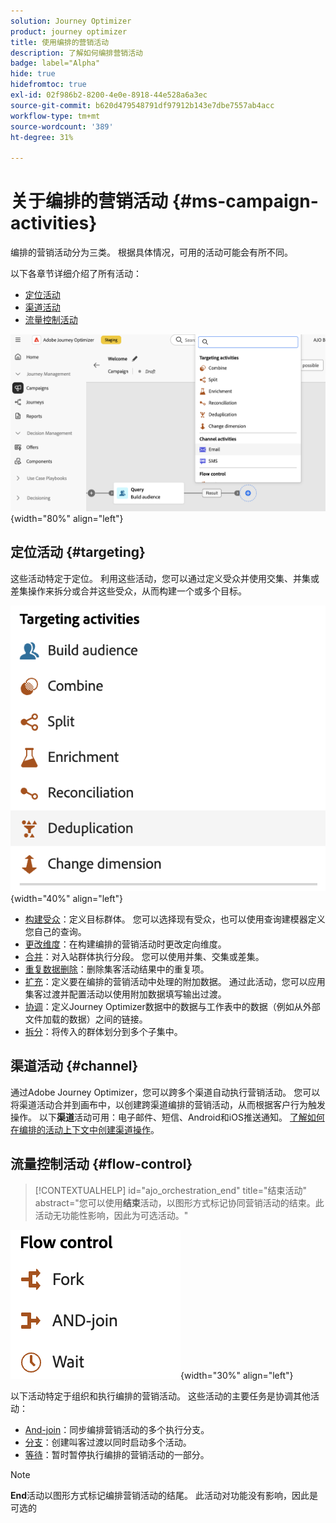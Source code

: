 ```yaml
---
solution: Journey Optimizer
product: journey optimizer
title: 使用编排的营销活动
description: 了解如何编排营销活动
badge: label="Alpha"
hide: true
hidefromtoc: true
exl-id: 02f986b2-8200-4e0e-8918-44e528a6a3ec
source-git-commit: b620d479548791df97912b143e7dbe7557ab4acc
workflow-type: tm+mt
source-wordcount: '389'
ht-degree: 31%

---
```


# 关于编排的营销活动 {#ms-campaign-activities}

编排的营销活动分为三类。 根据具体情况，可用的活动可能会有所不同。

以下各章节详细介绍了所有活动：

* [定位活动](#targeting)
* [渠道活动](#channel)
* [流量控制活动](#flow-control)

![画布中可用的活动列表](../assets/workflow-activities.png){width="80%" align="left"}

## 定位活动 {#targeting}

这些活动特定于定位。 利用这些活动，您可以通过定义受众并使用交集、并集或差集操作来拆分或合并这些受众，从而构建一个或多个目标。

![定位活动列表](../assets/targeting-activities.png){width="40%" align="left"}

* [构建受众](build-audience.md)：定义目标群体。 您可以选择现有受众，也可以使用查询建模器定义您自己的查询。
* [更改维度](change-dimension.md)：在构建编排的营销活动时更改定向维度。
* [合并](combine.md)：对入站群体执行分段。 您可以使用并集、交集或差集。
* [重复数据删除](deduplication.md)：删除集客活动结果中的重复项。
* [扩充](enrichment.md)：定义要在编排的营销活动中处理的附加数据。 通过此活动，您可以应用集客过渡并配置活动以使用附加数据填写输出过渡。
* [协调](reconciliation.md)：定义Journey Optimizer数据中的数据与工作表中的数据（例如从外部文件加载的数据）之间的链接。
* [拆分](split.md)：将传入的群体划分到多个子集中。

## 渠道活动 {#channel}

通过Adobe Journey Optimizer，您可以跨多个渠道自动执行营销活动。 您可以将渠道活动合并到画布中，以创建跨渠道编排的营销活动，从而根据客户行为触发操作。 以下&#x200B;**渠道**&#x200B;活动可用：电子邮件、短信、Android和iOS推送通知。 [了解如何在编排的活动上下文中创建渠道操作](channels.md)。

## 流量控制活动 {#flow-control}

>[!CONTEXTUALHELP]
>id="ajo_orchestration_end"
>title="结束活动"
>abstract="您可以使用&#x200B;**结束**&#x200B;活动，以图形方式标记协同营销活动的结束。此活动无功能性影响，因此为可选活动。"

![流控制活动列表](../assets/flow-control-activities.png){width="30%" align="left"}

以下活动特定于组织和执行编排的营销活动。 这些活动的主要任务是协调其他活动：

* [And-join](and-join.md)：同步编排营销活动的多个执行分支。
* [分支](fork.md)：创建叫客过渡以同时启动多个活动。
  <!--* [Test](test.md): Enable transitions based on specified conditions.-->
* [等待](wait.md)：暂时暂停执行编排的营销活动的一部分。

>[!NOTE]
>**End**&#x200B;活动以图形方式标记编排营销活动的结尾。 此活动对功能没有影响，因此是可选的
